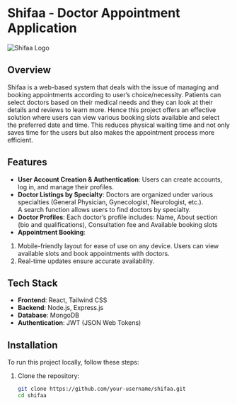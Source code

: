 # Shifaa - Doctor Appointment Application

![Shifaa Logo](https://shifaa.vercel.app/logo.png) 

## Overview

Shifaa is a web-based system that deals with the issue of managing and booking appointments according to user’s choice/necessity. Patients can select doctors based on their medical needs and they can look at their details and reviews to learn more. Hence this project offers an effective solution where users can view various booking slots available and select the preferred date and time. This reduces                               physical waiting time and not only saves time for the users but also makes the appointment process more efficient.

## Features

- **User Account Creation & Authentication**: Users can create accounts, log in, and manage their profiles.
- **Doctor Listings by Specialty**: Doctors are organized under various specialties (General Physician, Gynecologist, 
Neurologist, etc.). <br />
A search function allows users to find doctors by specialty.
- **Doctor Profiles**: Each doctor’s profile includes: Name, About section (bio and qualifications), Consultation fee and Available booking slots
- **Appointment Booking**:
1. Mobile-friendly layout for ease of use on any device.
Users can view available slots and book appointments with doctors.
2. Real-time updates ensure accurate availability.
## Tech Stack

- **Frontend**: React, Tailwind CSS
- **Backend**: Node.js, Express.js
- **Database**: MongoDB
- **Authentication**: JWT (JSON Web Tokens)

## Installation

To run this project locally, follow these steps:

1. Clone the repository:
   ```bash
   git clone https://github.com/your-username/shifaa.git
   cd shifaa

